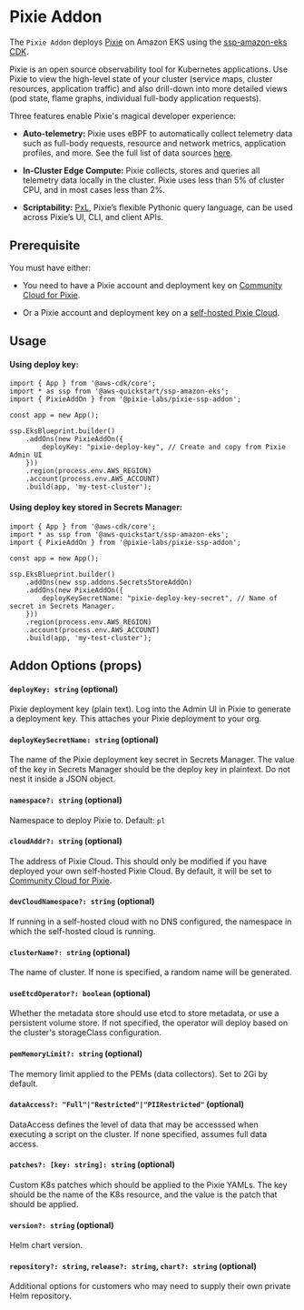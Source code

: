 # Pixie Addon

The `Pixie Addon` deploys [Pixie](https://px.dev) on Amazon EKS using the [ssp-amazon-eks](https://github.com/aws-quickstart/ssp-amazon-eks) [CDK](https://aws.amazon.com/cdk/). 

Pixie is an open source observability tool for Kubernetes applications. Use Pixie to view the high-level state of your cluster (service maps, cluster resources, application traffic) and also drill-down into more detailed views (pod state, flame graphs, individual full-body application requests).

Three features enable Pixie's magical developer experience:

- **Auto-telemetry:** Pixie uses eBPF to automatically collect telemetry data such as full-body requests, resource and network metrics, application profiles, and more. See the full list of data sources [here](https://docs.px.dev/about-pixie/data-sources/).

- **In-Cluster Edge Compute:** Pixie collects, stores and queries all telemetry data locally in the cluster. Pixie uses less than 5% of cluster CPU, and in most cases less than 2%.

- **Scriptability:** [PxL](https://docs.px.dev/reference/pxl/), Pixie’s flexible Pythonic query language, can be used across Pixie’s UI, CLI, and client APIs.

## Prerequisite

You must have either:

- You need to have a Pixie account and deployment key on [Community Cloud for Pixie](https://withpixie.ai).

- Or a Pixie account and deployment key on a [self-hosted Pixie Cloud](https://docs.px.dev/installing-pixie/install-guides/self-hosted-pixie/).

## Usage

#### Using deploy key:

```
import { App } from '@aws-cdk/core';
import * as ssp from '@aws-quickstart/ssp-amazon-eks';
import { PixieAddOn } from '@pixie-labs/pixie-ssp-addon';

const app = new App();

ssp.EksBlueprint.builder()
    .addOns(new PixieAddOn({
        deployKey: "pixie-deploy-key", // Create and copy from Pixie Admin UI
    }))
    .region(process.env.AWS_REGION)
    .account(process.env.AWS_ACCOUNT)
    .build(app, 'my-test-cluster');
```

#### Using deploy key stored in Secrets Manager:

```
import { App } from '@aws-cdk/core';
import * as ssp from '@aws-quickstart/ssp-amazon-eks';
import { PixieAddOn } from '@pixie-labs/pixie-ssp-addon';

const app = new App();

ssp.EksBlueprint.builder()
    .addOns(new ssp.addons.SecretsStoreAddOn)
    .addOns(new PixieAddOn({
        deployKeySecretName: "pixie-deploy-key-secret", // Name of secret in Secrets Manager.
    }))
    .region(process.env.AWS_REGION)
    .account(process.env.AWS_ACCOUNT)
    .build(app, 'my-test-cluster');
```

## Addon Options (props)

#### `deployKey: string` (optional)

Pixie deployment key (plain text).  Log into the Admin UI in Pixie to generate a deployment key. This attaches your Pixie deployment to your org.

#### `deployKeySecretName: string` (optional)

The name of the Pixie deployment key secret in Secrets Manager. The value of the key in Secrets Manager should be the deploy key in plaintext. Do not nest it inside a JSON object.

#### `namespace?: string` (optional)

Namespace to deploy Pixie to. Default: `pl`

#### `cloudAddr?: string` (optional)

The address of Pixie Cloud. This should only be modified if you have deployed your own self-hosted Pixie Cloud. By default, it will be set to [Community Cloud for Pixie](https://work.withpixie.dev).

#### `devCloudNamespace?: string` (optional)

If running in a self-hosted cloud with no DNS configured, the namespace in which the self-hosted cloud is running. 

#### `clusterName?: string` (optional)

The name of cluster. If none is specified, a random name will be generated.

#### `useEtcdOperator?: boolean` (optional)

Whether the metadata store should use etcd to store metadata, or use a persistent volume store. If not specified, the operator will deploy based on the cluster's storageClass configuration.

#### `pemMemoryLimit?: string` (optional)

The memory limit applied to the PEMs (data collectors). Set to 2Gi by default.

#### `dataAccess?: "Full"|"Restricted"|"PIIRestricted"` (optional)

DataAccess defines the level of data that may be accesssed when executing a script on the cluster. If none specified, assumes full data access.

#### `patches?: [key: string]: string` (optional)

Custom K8s patches which should be applied to the Pixie YAMLs. The key should be the name of the K8s resource, and the value is the patch that should be applied.

#### `version?: string` (optional)

Helm chart version.

#### `repository?: string`, `release?: string`, `chart?: string` (optional)

Additional options for customers who may need to supply their own private Helm repository.


